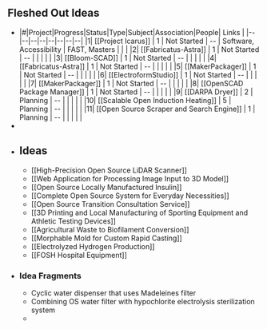## Fleshed Out Ideas
- |#|Project|Progress|Status|Type|Subject|Association|People| Links |
  |--|--|--|--|--|--|--|--|
  |1| [[Project Icarus]]  | 1 | Not Started | -- | Software, Accessibility | FAST, Masters |  |  |
  |2| [[Fabricatus-Astra]] | 1 | Not Started | -- | | | | |
  |3| [[Bloom-SCAD]] | 1 | Not Started | -- | | | | |
  |4| [[Fabricatus-Astra]] | 1 | Not Started | -- | | | | |
  |5| [[MakerPackager]] | 1 | Not Started | -- | | | | |
  |6| [[ElectroformStudio]] | 1 | Not Started | -- | | | | |
  |7| [[MakerPackager]] | 1 | Not Started | -- | | | | |
  |8| [[OpenSCAD Package Manager]] | 1 | Not Started | -- | | | | |
  |9| [[DARPA Dryer]] | 2 | Planning | -- | | | | |
  |10| [[Scalable Open Induction Heating]] | 5 | Planning | -- | | | | |
  |11| [[Open Source Scraper and Search Engine]] | 1 | Planning | -- | | | | |
-
- ## Ideas
	- [[High-Precision Open Source LiDAR Scanner]]
	- [[Web Application for Processing Image Input to 3D Model]]
	- [[Open Source Locally Manufactured Insulin]]
	- [[Complete Open Source System for Everyday Necessities]]
	- [[Open Source Transition Consultation Service]]
	- [[3D Printing and Local Manufacturing of Sporting Equipment and Athletic Testing Devices]]
	- [[Agricultural Waste to Biofilament Conversion]]
	- [[Morphable Mold for Custom Rapid Casting]]
	- [[Electrolyzed Hydrogen Production]]
	- [[FOSH Hospital Equipment]]
- ### Idea Fragments
	- Cyclic water dispenser that uses Madeleines filter
	- Combining OS water filter with hypochlorite electrolysis sterilization system
	-
